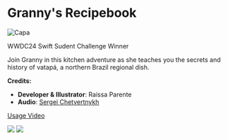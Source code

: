 # Granny's Recipebook
![Capa](https://media.discordapp.net/attachments/552310964402520065/1224778074009112627/capa.png?ex=661eba78&is=660c4578&hm=d05ec28c4602e9f583a143c8afe270544d5d58b50c781cb09448188c8cae6a24&=&format=webp&quality=lossless&width=1100&height=618)

WWDC24 Swift Sudent Challenge Winner

Join Granny in this kitchen adventure as she teaches you the secrets and history of vatapá, a northern Brazil regional dish.

**Credits:**

- **Developer & Illustrator**: Raissa Parente
- **Audio**: [Sergei Chetvertnykh](https://pixabay.com/users/sergequadrado-24990007/)

  
[Usage Video](https://studio.youtube.com/video/hVAoqzhar6Q/edit)

![](https://media.discordapp.net/attachments/552310964402520065/1224780682694365335/gh1.png?ex=661ebce6&is=660c47e6&hm=4c8e7403bbeb4c62ccf96b5b750595e9f8a1552e6843fc0527788d87df4e637e&=&format=webp&quality=lossless&width=1824&height=890)
![](https://media.discordapp.net/attachments/552310964402520065/1224780683013128242/gh2.png?ex=661ebce6&is=660c47e6&hm=cc0899af06b97cab4398ecb28167f0f777c034279a989fdadd7690244cef1cda&=&format=webp&quality=lossless&width=2082&height=890)

